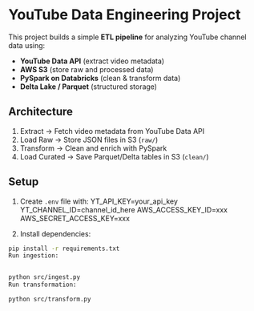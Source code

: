 # YouTube Data Engineering Project

This project builds a simple **ETL pipeline** for analyzing YouTube channel data using:
- **YouTube Data API** (extract video metadata)
- **AWS S3** (store raw and processed data)
- **PySpark on Databricks** (clean & transform data)
- **Delta Lake / Parquet** (structured storage)

## Architecture
1. Extract → Fetch video metadata from YouTube Data API
2. Load Raw → Store JSON files in S3 (`raw/`)
3. Transform → Clean and enrich with PySpark
4. Load Curated → Save Parquet/Delta tables in S3 (`clean/`)

## Setup
1. Create `.env` file with:
YT_API_KEY=your_api_key
YT_CHANNEL_ID=channel_id_here
AWS_ACCESS_KEY_ID=xxx
AWS_SECRET_ACCESS_KEY=xxx


2. Install dependencies:
```bash
pip install -r requirements.txt
Run ingestion:


python src/ingest.py
Run transformation:

python src/transform.py